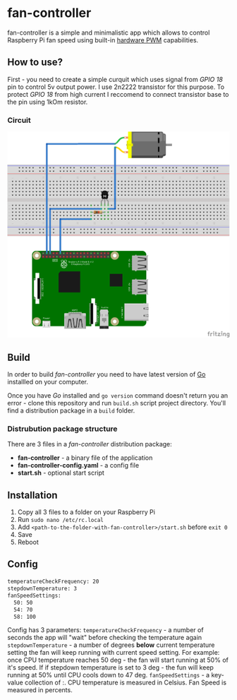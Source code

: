 # fan-controller

fan-controller is a simple and minimalistic app which allows to control Raspberry Pi fan speed
using built-in [hardware PWM](https://www.raspberrypi.org/documentation/usage/gpio/) capabilities.

## How to use?

First - you need to create a simple curquit which uses signal from *GPIO 18* pin to control 5v output power. 
I use 2n2222 transistor for this purpose. To protect *GPIO 18* from high current I reccomend to connect transistor base to the pin using 1kOm resistor. 

### Circuit 
![circuit](https://raw.githubusercontent.com/AndrewKovalenko/fan-controller/master/readme-images/circuit_fan.png?token=AAPEEKLWRXFZXBEVLUCFZKS637OWK)


## Build
In order to build *fan-controller* you need to have latest version of [Go](https://golang.org/doc/install) installled on your computer.

Once you have *Go* installed and `go version` command doesn't return you an error - clone this repository and run `build.sh` script project directory.
You'll find a distribution package in a `build` folder.

### Distrubution package structure

There are 3 files in a *fan-controller* distribution package:
* **fan-controller** - a binary file of the application
* **fan-controller-config.yaml** - a config file
* **start.sh** - optional start script 

## Installation 
1. Copy all 3 files to a folder on your Raspberry Pi
2. Run `sudo nano /etc/rc.local`
3. Add `<path-to-the-folder-with-fan-controller>/start.sh` before `exit 0`
4. Save
5. Reboot

## Config
```
temperatureCheckFrequency: 20
stepdownTemperature: 3
fanSpeedSettings:
  50: 50
  54: 70
  58: 100
```

Config has 3 parameters:
`temperatureCheckFrequency` - a number of seconds the app will "wait" before checking the temperature again
`stepdownTemperature` - a number of degrees **below** current temperature setting the fan will keep running with current speed setting. 
For example: once CPU temperature reaches 50 deg - the fan will start running at 50% of it's speed. If if stepdown temperature is set to 3 deg - the fun will keep running at 50% until CPU cools down to 47 deg.
`fanSpeedSettings` - a key-value collection of <CPU temperature>:<fan speed>. CPU temperature is measured in Celsius. Fan Speed is measured in percents. 
